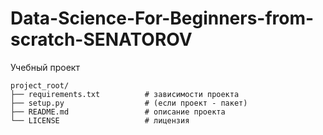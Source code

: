 # Data-Science-For-Beginners-from-scratch-SENATOROV

Учебный проект

```
project_root/
├── requirements.txt          # зависимости проекта
├── setup.py                  # (если проект - пакет)
├── README.md                 # описание проекта
└── LICENSE                   # лицензия
```

